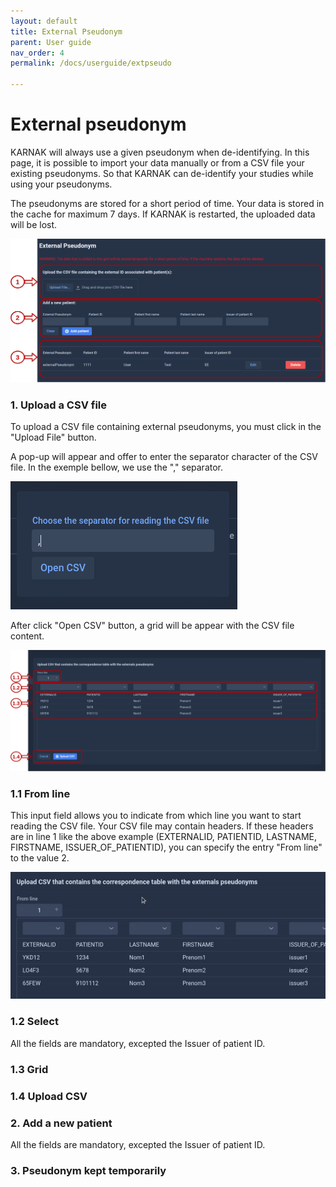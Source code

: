 ```yaml
---
layout: default
title: External Pseudonym
parent: User guide
nav_order: 4
permalink: /docs/userguide/extpseudo

---
```


# External pseudonym

KARNAK will always use a given pseudonym when de-identifying. In this page, it is possible to import your data manually or from a CSV file your existing pseudonyms. So that KARNAK can de-identify your studies while using your pseudonyms.

The pseudonyms are stored for a short period of time. Your data is stored in the cache for maximum 7 days. If KARNAK is restarted, the uploaded data will be lost.

![External pseudonym cache](resources/external_pseudonym_cache.png)

### 1. Upload a CSV file

To upload a CSV file containing external pseudonyms, you must click in the "Upload File" button. 

A pop-up will appear and offer to enter the separator character of the CSV file. In the exemple bellow, we use the "," separator. 

![External pseudonym pop-up](resources/external_pseudonym_popup.png)

After click "Open CSV" button, a grid will be appear with the CSV file content.  

![External pseudonym CSV Dialog](resources/external_pseudonym_csvdialog.png)

### 1.1 From line

This input field allows you to indicate from which line you want to start reading the CSV file. Your CSV file may contain headers. If these headers are in line 1 like the above example (EXTERNALID, PATIENTID, LASTNAME, FIRSTNAME, ISSUER_OF_PATIENTID), you can specify the entry "From line" to the value 2. 

![External pseudonym CSV Dialog](resources/external_pseudonym_csvdialog2.gif)

### 1.2 Select 

All the fields are mandatory, excepted the Issuer of patient ID.

### 1.3 Grid

### 1.4 Upload CSV

### 2. Add a new patient

All the fields are mandatory, excepted the Issuer of patient ID.

### 3. Pseudonym kept temporarily

